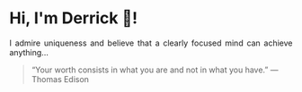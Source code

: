 # Hi, I'm Derrick 👋!
<p align="justify">I admire uniqueness and believe that a clearly focused mind can achieve anything...</p> 
<!-- #quote-start -->
<blockquote>&ldquo;Your worth consists in what you are and not in what you have.&rdquo; &mdash; <footer>Thomas Edison</footer></blockquote>
<!-- #quote-end -->

